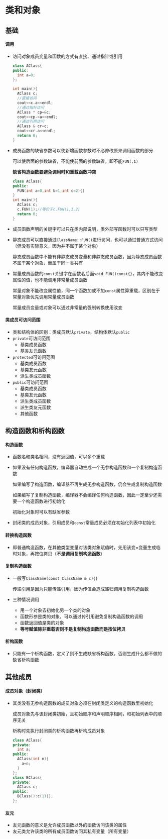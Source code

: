 # 类和对象



## 基础

#### 调用

* 访问对象成员变量和函数的方式有直接、通过指针或引用

  ```c++
  class AClass{
  public:
    int a=0;
  };

  int main(){
    AClass c;
    //直接访问
    cout<<c.a<<endl;
    //通过指针访问
    AClass * cp=&c;
    cout<<cp->a<<endl;
    //通过引用访问
    AClass & cr=c;
    cout<<cr.a<<endl;
    return 0;
  }
  ```

* 成员函数的缺省参数可以使新增函数参数时不必修改原来调用函数的部分

  可以使后面的参数缺省，不能使前面的参数缺省，即不能`FUN(,1)`

  **缺省构造函数要避免调用时和重载函数冲突**

  ```c++
  class AClass{
  public:
    FUN(int a=0,int b=1,int c=2){}
  }
  int main(){
    AClass c;
    c.FUN(1);//等价于c.FUN(1,1,2)
    return 0;
  }
  ```

* 成员函数声明的关键字可以只在类内部说明，类外部写函数时可以只写类型

* 静态成员可以直接通过`ClassName::FUN()`进行访问，也可以通过普通方式访问（但没有实际意义，因为并不属于某个对象）

  静态成员函数中不能有非静态成员变量和非静态成员函数，因为静态成员函数不属于某个对象，而属于同一类共有

* 常量成员函数的`const`关键字在函数名后面`void FUN()const{}`，其内不能改变属性的值，也不能调用非常量成员函数

  常量对象不能改变属性值，同一个函数加或不加`const`属性算重载，区别在于常量对象优先调用常量成员函数

  常量成员变量或对象可以通过非常量的强制转换使用改变

#### 类成员可访问范围

* 类和结构体的区别：类成员默认`private`，结构体默认`public`
* `private`可访问范围
  * 基类成员函数
  * 基类友元函数
* `protected`可访问范围
  * 基类成员函数
  * 基类友元函数
  * 派生类成员函数
* `public`可访问范围
  * 基类成员函数
  * 基类友元函数
  * 派生类成员函数
  * 派生类友元函数
  * 其他函数



## 构造函数和析构函数

#### 构造函数

* 函数名和类名相同，没有返回值，可以多个重载

* 如果没有任何构造函数，编译器自动生成一个无参构造函数和一个复制构造函数

  如果编写了构造函数，编译器不再生成无参构造函数，仍会生成复制构造函数

  如果编写了复制构造函数，编译器不会编译任何构造函数，因此一定至少还需要一个构造函数进行初始化

  初始化对象时可以有缺省参数

* 封闭类的成员对象，引用成员和`const`常量成员必须在初始化列表中初始化

#### 转换构造函数

* 即普通构造函数，在其他类型变量对该类对象赋值时，先用该变=变量生成临时对象，再按位拷贝（**不是调用复制构造函数**）

#### 复制构造函数

* 一般写`ClassName(const ClassName & c){}`

  传递引用是因为只能传递引用，因为传值会造成递归调用复制构造函数

* 三种情况调用

  * 用一个对象去初始化另一个类的对象
  * 函数形参是类的对象，可以通过传引用避免复制构造函数的调用
  * 函数返回值是类的对象
  * **等号赋值除非重载否则不是复制构造函数而是按位拷贝**

#### 析构函数

* 只能有一个析构函数，定义了则不生成缺省析构函数，否则生成什么都不做的缺省析构函数



## 其他成员

#### 成员对象（封闭类）

* 其类没有无参构造函数的成员对象必须在封闭类定义的构造函数里初始化

  成员对象先与该封闭类初始，且初始顺序和声明顺序相同，和初始列表中的顺序无关

  析构时先执行封闭类的析构函数再析构成员对象

  ```c++
  class AClass{
  private:
    int a;
  public:
    AClass(int n){
      a=n;
    }
  };
  class BClass{
  private:
    AClass c;
  public:
    BClass():c(1){};
  };
  ```

#### 友元

* 友元函数的意义是允许成员函数以外的函数访问该类的属性
* 友元类允许该类的所有成员函数访问其私有变量（所有变量）